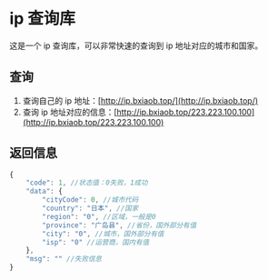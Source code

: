 # ip 查询库

这是一个 ip 查询库，可以非常快速的查询到 ip 地址对应的城市和国家。

## 查询

1. 查询自己的 ip 地址：[http://ip.bxiaob.top/](http://ip.bxiaob.top/)
2. 查询 ip 地址对应的信息：[http://ip.bxiaob.top/223.223.100.100](http://ip.bxiaob.top/223.223.100.100)

## 返回信息

```javascript
{
    "code": 1, //状态值：0失败，1成功
    "data": {
        "cityCode": 0, //城市代码
        "country": "日本", //国家
        "region": "0", //区域，一般是0
        "province": "广岛县", //省份，国外部分有值
        "city": "0", //城市，国外部分有值
        "isp": "0" //运营商，国内有值
    },
    "msg": "" //失败信息
}
```
